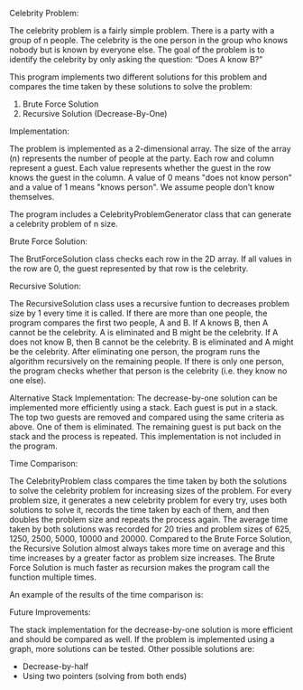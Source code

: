 Celebrity Problem:

The celebrity problem is a fairly simple problem. There is a party with a group of n people. The celebrity is the one person in the group who knows nobody but is known by everyone else. The goal of the problem is to identify the celebrity by only asking the question: “Does A know B?”

This program implements two different solutions for this problem and compares the time taken by these solutions to solve the problem:
1) Brute Force Solution
2) Recursive Solution (Decrease-By-One)


Implementation:

The problem is implemented as a 2-dimensional array. The size of the array (n) represents the number of people at the party. Each row and column represent a guest. Each value represents whether the guest in the row knows the guest in the column. A value of 0 means "does not know person" and a value of 1 means "knows person". We assume people don’t know themselves.

The program includes a CelebrityProblemGenerator class that can generate a celebrity problem of n size.


Brute Force Solution:

The BrutForceSolution class checks each row in the 2D array. If all values in the row are 0, the guest represented by that row is the celebrity.


Recursive Solution: 

The RecursiveSolution class uses a recursive funtion to decreases problem size by 1 every time it is called. If there are more than one people, the program compares the first two people, A and B. If A knows B, then A cannot be the celebrity. A is eliminated and B might be the celebrity. If A does not know B, then B cannot be the celebrity. B is eliminated and A might be the celebrity. After eliminating one person, the program runs the algorithm recursively on the remaining people. If there is only one person, the program checks whether that person is the celebrity (i.e. they  know no one else). 

Alternative Stack Implementation:
The decrease-by-one solution can be implemented more efficiently using a stack. Each guest is put in a stack. The top two guests are removed and compared using the same criteria as above. One of them is eliminated. The remaining guest is put back on the stack and the process is repeated. This implementation is not included in the program.


Time Comparison:

The CelebrityProblem class compares the time taken by both the solutions to solve the celebrity problem for increasing sizes of the problem. For every problem size, it generates a new celebrity problem for every try, uses both solutions to solve it, records the time taken by each of them, and then doubles the problem size and repeats the process again. The average time taken by both solutions was recorded for  20 tries and problem sizes of 625, 1250, 2500, 5000, 10000 and 20000. Compared to the Brute Force Solution, the Recursive Solution almost always takes more time on average and this time increases by a greater factor as problem size increases. The Brute Force Solution is much faster as recursion makes the program call the function multiple times. 

An example of the results of the time comparison is:



Future Improvements:

The stack implementation for the decrease-by-one solution is more efficient and should be compared as well. If the problem is implemented using a graph, more solutions can be tested. Other possible solutions are:
 - Decrease-by-half
 - Using two pointers (solving from both ends)

